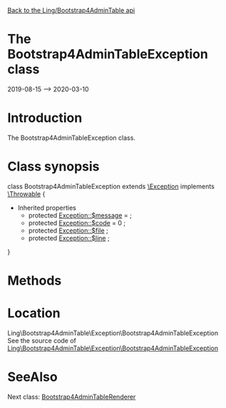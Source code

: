 [Back to the Ling/Bootstrap4AdminTable api](https://github.com/lingtalfi/Bootstrap4AdminTable/blob/master/doc/api/Ling/Bootstrap4AdminTable.md)



The Bootstrap4AdminTableException class
================
2019-08-15 --> 2020-03-10






Introduction
============

The Bootstrap4AdminTableException class.



Class synopsis
==============


class <span class="pl-k">Bootstrap4AdminTableException</span> extends [\Exception](http://php.net/manual/en/class.exception.php) implements [\Throwable](http://php.net/manual/en/class.throwable.php) {

- Inherited properties
    - protected  [Exception::$message](#property-message) =  ;
    - protected  [Exception::$code](#property-code) = 0 ;
    - protected  [Exception::$file](#property-file) ;
    - protected  [Exception::$line](#property-line) ;

}






Methods
==============






Location
=============
Ling\Bootstrap4AdminTable\Exception\Bootstrap4AdminTableException<br>
See the source code of [Ling\Bootstrap4AdminTable\Exception\Bootstrap4AdminTableException](https://github.com/lingtalfi/Bootstrap4AdminTable/blob/master/Exception/Bootstrap4AdminTableException.php)



SeeAlso
==============
Next class: [Bootstrap4AdminTableRenderer](https://github.com/lingtalfi/Bootstrap4AdminTable/blob/master/doc/api/Ling/Bootstrap4AdminTable/Renderer/Bootstrap4AdminTableRenderer.md)<br>

